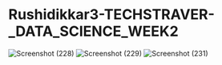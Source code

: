 # Rushidikkar3-TECHSTRAVER-_DATA_SCIENCE_WEEK2

![Screenshot (228)](https://github.com/user-attachments/assets/70a332c0-fb45-4a35-aa6e-1b51f3e7f43f)
![Screenshot (229)](https://github.com/user-attachments/assets/fc59ac1e-6f63-46c0-ba6b-6d30e3e8ffbc)
![Screenshot (231)](https://github.com/user-attachments/assets/c88251ff-41d7-4f01-bd96-942864c7d0e9)
